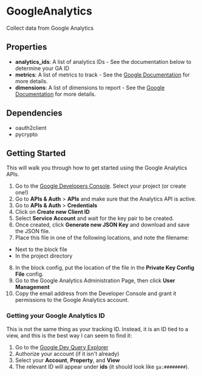 GoogleAnalytics
================

Collect data from Google Analytics

Properties
--------------

-   **analytics_ids**: A list of analytics IDs - See the documentation below to determine your GA ID
-   **metrics**: A list of metrics to track - See the [Google Documentation](https://developers.google.com/analytics/devguides/reporting/realtime/dimsmets/) for more details.
-   **dimensions**: A list of dimensions to report - See the [Google Documentation](https://developers.google.com/analytics/devguides/reporting/realtime/dimsmets/) for more details.


Dependencies
----------------
- oauth2client
- pycrypto

## Getting Started

This will walk you through how to get started using the Google Analytics APIs.

1. Go to the [Google Developers Console](https://console.developers.google.com/). Select your project (or create one!)
2. Go to **APIs & Auth** > **APIs** and make sure that the Analytics API is active.
3. Go to **APIs & Auth** > **Credentials**
4. Click on **Create new Client ID**
5. Select **Service Account** and wait for the key pair to be created.
6. Once created, click **Generate new JSON Key** and download and save the JSON file. 
7. Place this file in one of the following locations, and note the filename:
  - Next to the block file
  - In the project directory
8. In the block config, put the location of the file in the **Private Key Config File** config.
9. Go to the Google Analytics Administration Page, then click **User Management**
10. Copy the email address from the Developer Console and grant it permissions to the Google Analytics account.

### Getting your Google Analytics ID

This is not the same thing as your tracking ID. Instead, it is an ID tied to a view, and this is the best way I can seem to find it:

1. Go to the [Google Dev Query Explorer](https://ga-dev-tools.appspot.com/explorer/)
2. Authorize your account (if it isn't already)
3. Select your **Account**, **Property**, and **View**
4. The relevant ID will appear under **ids** (it should look like `ga:########`).
